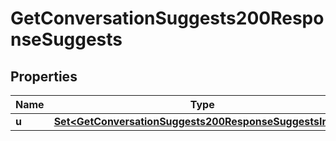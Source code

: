 

# GetConversationSuggests200ResponseSuggests


## Properties

| Name | Type | Description | Notes |
|------------ | ------------- | ------------- | -------------|
|**u** | [**Set&lt;GetConversationSuggests200ResponseSuggestsInner&gt;**](GetConversationSuggests200ResponseSuggestsInner.md) |  |  |



